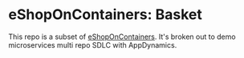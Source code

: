 # eShopOnContainers: Basket
This repo is a subset of [eShopOnContainers](https://github.com/dotnet-architecture/eShopOnContainers). It's broken out to demo microservices multi repo SDLC with AppDynamics.